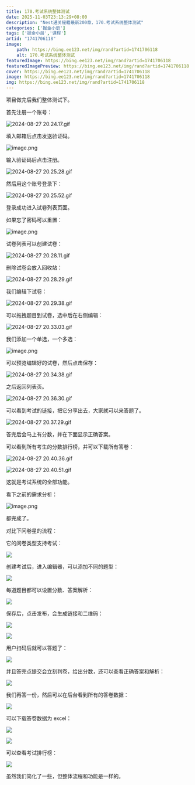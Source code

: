 ```yaml
---
title: 170.考试系统整体测试
date: 2025-11-03T23:13:29+08:00
description: "Nest通关秘籍最新200章，170.考试系统整体测试"
categories: ['掘金小册']
tags: ['掘金小册','课程']
artid: "1741706118"
image:
    path: https://bing.ee123.net/img/rand?artid=1741706118
    alt: 170.考试系统整体测试
featuredImage: https://bing.ee123.net/img/rand?artid=1741706118
featuredImagePreview: https://bing.ee123.net/img/rand?artid=1741706118
cover: https://bing.ee123.net/img/rand?artid=1741706118
image: https://bing.ee123.net/img/rand?artid=1741706118
img: https://bing.ee123.net/img/rand?artid=1741706118
---
```


项目做完后我们整体测试下。

首先注册一个账号：

![2024-08-27 20.24.17.gif](https://p1-juejin.byteimg.com/tos-cn-i-k3u1fbpfcp/5e488022a5264137bed1afdac7b87d1a~tplv-k3u1fbpfcp-jj-mark:0:0:0:0:q75.image#?w=2756&h=1458&s=168663&e=gif&f=32&b=fefefe)

填入邮箱后点击发送验证码。


![image.png](https://p9-juejin.byteimg.com/tos-cn-i-k3u1fbpfcp/14388c7545f34d6c9f834d5b831e0bfa~tplv-k3u1fbpfcp-jj-mark:0:0:0:0:q75.image#?w=548&h=266&s=37178&e=png&b=f6f6f6)

输入验证码后点击注册。

![2024-08-27 20.25.28.gif](https://p6-juejin.byteimg.com/tos-cn-i-k3u1fbpfcp/db39ab2864904c82b3cf0a5ae07842f5~tplv-k3u1fbpfcp-jj-mark:0:0:0:0:q75.image#?w=2756&h=1458&s=213013&e=gif&f=35&b=fefefe)

然后用这个账号登录下：

![2024-08-27 20.25.52.gif](https://p3-juejin.byteimg.com/tos-cn-i-k3u1fbpfcp/42c93737c3c5453b9d1d1efa90db3415~tplv-k3u1fbpfcp-jj-mark:0:0:0:0:q75.image#?w=2756&h=1458&s=181344&e=gif&f=27&b=fefefe)

登录成功进入试卷列表页面。

如果忘了密码可以重置：


![image.png](https://p3-juejin.byteimg.com/tos-cn-i-k3u1fbpfcp/1d6a583534c94aefa0ddc936f9c37961~tplv-k3u1fbpfcp-jj-mark:0:0:0:0:q75.image#?w=2134&h=998&s=99155&e=png&b=ffffff)

试卷列表可以创建试卷：


![2024-08-27 20.28.11.gif](https://p1-juejin.byteimg.com/tos-cn-i-k3u1fbpfcp/ac7a47f727284fe78225f5210bbf3dc8~tplv-k3u1fbpfcp-jj-mark:0:0:0:0:q75.image#?w=2756&h=1458&s=447336&e=gif&f=34&b=fdfdfd)

删除试卷会放入回收站：

![2024-08-27 20.28.29.gif](https://p1-juejin.byteimg.com/tos-cn-i-k3u1fbpfcp/c74c5f278a57413b8d2a77fbfa730f3d~tplv-k3u1fbpfcp-jj-mark:0:0:0:0:q75.image#?w=2756&h=1458&s=344805&e=gif&f=39&b=fefefe)

我们编辑下试卷：


![2024-08-27 20.29.38.gif](https://p1-juejin.byteimg.com/tos-cn-i-k3u1fbpfcp/9ded10edcc054315b9f82a9141e443b2~tplv-k3u1fbpfcp-jj-mark:0:0:0:0:q75.image#?w=2756&h=1458&s=594693&e=gif&f=56&b=fdfdfd)

可以拖拽题目到试卷，选中后在右侧编辑：


![2024-08-27 20.33.03.gif](https://p6-juejin.byteimg.com/tos-cn-i-k3u1fbpfcp/6958f916045549f298aaf0dc95717b27~tplv-k3u1fbpfcp-jj-mark:0:0:0:0:q75.image#?w=2756&h=1458&s=596511&e=gif&f=70&b=fdfdfd)

我们添加一个单选，一个多选：

![image.png](https://p3-juejin.byteimg.com/tos-cn-i-k3u1fbpfcp/0071c7499ad846c5a66d17526230e6c0~tplv-k3u1fbpfcp-jj-mark:0:0:0:0:q75.image#?w=2710&h=1080&s=182166&e=png&b=ffffff)

可以预览编辑好的试卷，然后点击保存：

![2024-08-27 20.34.38.gif](https://p3-juejin.byteimg.com/tos-cn-i-k3u1fbpfcp/6dd30e7e9cb1468082d27951e55ad622~tplv-k3u1fbpfcp-jj-mark:0:0:0:0:q75.image#?w=2756&h=1458&s=1135120&e=gif&f=59&b=fdfdfd)

之后返回列表页。

![2024-08-27 20.36.30.gif](https://p1-juejin.byteimg.com/tos-cn-i-k3u1fbpfcp/30c1c4138b434b3ba6ec05afa272dbfe~tplv-k3u1fbpfcp-jj-mark:0:0:0:0:q75.image#?w=2756&h=1458&s=441202&e=gif&f=69&b=fefefe)

可以看到考试的链接，把它分享出去，大家就可以来答题了。

![2024-08-27 20.37.29.gif](https://p6-juejin.byteimg.com/tos-cn-i-k3u1fbpfcp/c3ec3edd795d495f9439747d62193436~tplv-k3u1fbpfcp-jj-mark:0:0:0:0:q75.image#?w=2756&h=1458&s=308015&e=gif&f=59&b=fefefe)

答完后会马上有分数，并在下面显示正确答案。

可以看到所有考生的分数排行榜，并可以下载所有答卷：

![2024-08-27 20.40.36.gif](https://p1-juejin.byteimg.com/tos-cn-i-k3u1fbpfcp/2c67e3f029ff4499abdc06527f86d0b3~tplv-k3u1fbpfcp-jj-mark:0:0:0:0:q75.image#?w=2756&h=1458&s=447184&e=gif&f=25&b=fefefe)

![2024-08-27 20.40.51.gif](https://p1-juejin.byteimg.com/tos-cn-i-k3u1fbpfcp/8fe73f5a1994487c8e25d3e53008c767~tplv-k3u1fbpfcp-jj-mark:0:0:0:0:q75.image#?w=2756&h=1458&s=1329953&e=gif&f=65&b=fefefe)

这就是考试系统的全部功能。

看下之前的需求分析：

![image.png](https://p6-juejin.byteimg.com/tos-cn-i-k3u1fbpfcp/34ff0fdfeadc444683d2baf737512d5c~tplv-k3u1fbpfcp-jj-mark:0:0:0:0:q75.image#?w=964&h=1058&s=119163&e=png&b=ffffff)

都完成了。

对比下问卷星的流程：

它的问卷类型支持考试：

![](https://p9-juejin.byteimg.com/tos-cn-i-k3u1fbpfcp/682f3d9f410940e8a195ef066b489c22~tplv-k3u1fbpfcp-jj-mark:0:0:0:0:q75.image#?w=2456&h=1238&s=283811&e=png&b=fcfcfc)

创建考试后，进入编辑器，可以添加不同的题型：

![](https://p3-juejin.byteimg.com/tos-cn-i-k3u1fbpfcp/3c4f4d9fae8145bc97b7323aec889053~tplv-k3u1fbpfcp-jj-mark:0:0:0:0:q75.image#?w=2912&h=1502&s=1189027&e=gif&f=69&b=f7f7f7)

每道题目都可以设置分数、答案解析：

![](https://p9-juejin.byteimg.com/tos-cn-i-k3u1fbpfcp/47d79b3d4d664026801ce0b4ae1a0cb7~tplv-k3u1fbpfcp-jj-mark:0:0:0:0:q75.image#?w=2474&h=1464&s=285348&e=png&b=fdfdfd)

保存后，点击发布，会生成链接和二维码：

![](https://p9-juejin.byteimg.com/tos-cn-i-k3u1fbpfcp/b27b4098e7cb4efea0dfc94b8b216c2e~tplv-k3u1fbpfcp-jj-mark:0:0:0:0:q75.image#?w=1942&h=840&s=181682&e=png&b=fcfcfc)

![](https://p9-juejin.byteimg.com/tos-cn-i-k3u1fbpfcp/07a38196a7ce497fb94d912443f2f59e~tplv-k3u1fbpfcp-jj-mark:0:0:0:0:q75.image#?w=2302&h=1074&s=301412&e=png&b=fcfcfc)

用户扫码后就可以答题了：

![](https://p3-juejin.byteimg.com/tos-cn-i-k3u1fbpfcp/32f8b6710a62464c92b036ae331eaa06~tplv-k3u1fbpfcp-jj-mark:0:0:0:0:q75.image#?w=2184&h=1500&s=252196&e=png&b=ffffff)

并且答完点提交会立刻判卷，给出分数，还可以查看正确答案和解析：

![](https://p1-juejin.byteimg.com/tos-cn-i-k3u1fbpfcp/c9e55fee4f6c4dde8f9b28f6659d6b9c~tplv-k3u1fbpfcp-jj-mark:0:0:0:0:q75.image#?w=1410&h=1446&s=139802&e=png&b=fdfdfd)

我们再答一份，然后可以在后台看到所有的答卷数据：

![](https://p1-juejin.byteimg.com/tos-cn-i-k3u1fbpfcp/40ce6233f75b426eba496d0f75ce6d1d~tplv-k3u1fbpfcp-jj-mark:0:0:0:0:q75.image#?w=2612&h=1102&s=240581&e=png&b=fbfbfb)

可以下载答卷数据为 excel：

![](https://p1-juejin.byteimg.com/tos-cn-i-k3u1fbpfcp/9de2fe1267fd4923995f15ce37e32587~tplv-k3u1fbpfcp-jj-mark:0:0:0:0:q75.image#?w=2240&h=894&s=211901&e=png&b=fbfbfb)

![](https://p9-juejin.byteimg.com/tos-cn-i-k3u1fbpfcp/99c4b85b500c4972bcc67f1cbf2b000c~tplv-k3u1fbpfcp-jj-mark:0:0:0:0:q75.image#?w=1786&h=612&s=141206&e=png&b=fefefe)

可以查看考试排行榜：

![](https://p6-juejin.byteimg.com/tos-cn-i-k3u1fbpfcp/e663ad5b69c24d65ad968f40be2ea72d~tplv-k3u1fbpfcp-jj-mark:0:0:0:0:q75.image#?w=2562&h=1222&s=359226&e=png&b=fcfbfb)

虽然我们简化了一些，但整体流程和功能是一样的。
